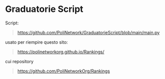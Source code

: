 # Graduatorie Script

Script:
> https://github.com/PoliNetwork/GraduatorieScript/blob/main/main.py

usato per riempire questo sito:
> https://polinetworkorg.github.io/Rankings/

cui repository
> https://github.com/PoliNetworkOrg/Rankings
